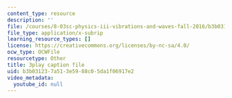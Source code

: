 ```yaml
---
content_type: resource
description: ''
file: /courses/8-03sc-physics-iii-vibrations-and-waves-fall-2016/b3b031237a513e5988c05da1f06917e2_Roj7FVjl-gw.srt
file_type: application/x-subrip
learning_resource_types: []
license: https://creativecommons.org/licenses/by-nc-sa/4.0/
ocw_type: OCWFile
resourcetype: Other
title: 3play caption file
uid: b3b03123-7a51-3e59-88c0-5da1f06917e2
video_metadata:
  youtube_id: null
---
```

